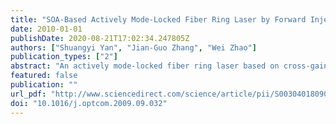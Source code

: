 ```yaml
---
title: "SOA-Based Actively Mode-Locked Fiber Ring Laser by Forward Injecting an External Pulse Train"
date: 2010-01-01
publishDate: 2020-08-21T17:02:34.247805Z
authors: ["Shuangyi Yan", "Jian-Guo Zhang", "Wei Zhao"]
publication_types: ["2"]
abstract: "An actively mode-locked fiber ring laser based on cross-gain modulation (XGM) in a semiconductor optical amplifier (SOA) is demonstrated to operate stably with a simple configuration. By forward injecting an easily-generated external pulse train, the mode-locked fiber laser can generate an optical-pulse sequence with pulsewidth about 6 ps and average output power about 7.9 mW. The output pulses show an ultra-low RMS jitter about 70.7 fs measured by a RF spectrum analyzer. The use of the proposed forward-injection configuration can realize the repetition-rate tunability from 1 to 15 GHz for the generated optical-pulse sequences. By employing a wavelength-tunable optical band-pass filter in the laser cavity, the operation wavelength of the designed SOA-based actively mode-locked fiber laser can be tuned continuously in a wide span between 1528 and 1565 nm. The parameters of external-injection optical pulses are studied experimentally to optimize the mode-locked fiber laser."
featured: false
publication: ""
url_pdf: "http://www.sciencedirect.com/science/article/pii/S0030401809008906"
doi: "10.1016/j.optcom.2009.09.032"
---
```


